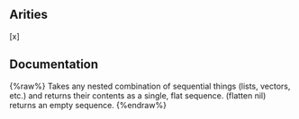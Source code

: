 ## Arities
[x]

## Documentation
{%raw%}
Takes any nested combination of sequential things (lists, vectors,
  etc.) and returns their contents as a single, flat sequence.
  (flatten nil) returns an empty sequence.
{%endraw%}
